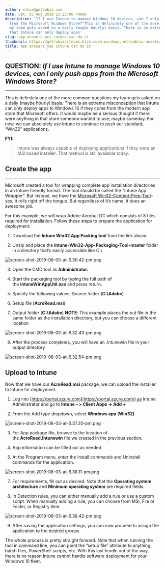 ```yaml
---
author: steve@getrubix.com
date: Sat, 03 Aug 2019 23:23:00 +0000
description: 'If I use Intune to manage Windows 10 devices, can I only push apps
  from the Microsoft Windows Store?“This is definitely one of the more common questions
  my team gets asked on a daily (maybe hourly) basis. There is an extreme misconception
  that Intune can only deploy apps'
slug: app-answers-yes-intune-can-do-it
thumbnail: https://getrubixsitecms.blob.core.windows.net/public-assets/content/v1/thumbnails/app-answers-yes-intune-can-do-it_thumbnail.jpg
title: App answers yes Intune can do it
---
```


## QUESTION: *If I use Intune to manage Windows 10 devices, can I only push apps from the Microsoft Windows Store?*
---

This is definitely one of the more common questions my team gets asked on a daily (maybe hourly) basis. There is an extreme misconception that Intune can only deploy apps to Windows 10 if they come from the modern app store that Microsoft offers. It would maybe be a serious thought if there were anything in that store someone wanted to use; maybe someday. For now, we can absolutely use Intune to continue to push our standard, “Win32” applications.

**FYI:** 
>Intune was always capable of deploying applications if they were an MSI based installer. That method is still available today.

## Create the app
---

Microsoft created a tool for wrapping complete app installation directories in an Intune friendly format. The tool should be called the “Intune App Wrapper”. But instead, we have the [Microsoft Win32-Content-Prep-Tool](https://github.com/Microsoft/Microsoft-Win32-Content-Prep-Tool)– yes, it rolls right off the tongue. But regardless of it’s name, it does an awesome job.

For this example, we will wrap Adobe Acrobat DC which consists of 8 files required for installation. Follow these steps to prepare the application for deployment:

1. Download the **Intune Win32 App Packing tool** from the link above.
    
2. Unzip and place the **Intune-Win32-App-Packaging-Tool-master** folder in a directory that’s easily accessible like C:\\
    

![screen-shot-2019-08-03-at-6.30.42-pm.png](https://getrubixsitecms.blob.core.windows.net/public-assets/content/v1/5dd365a31aa1fd743bc30b8e/1581034701081-NC7JXDWJI9PCH9LQDN24/screen-shot-2019-08-03-at-6.30.42-pm.png)

3. Open the CMD tool as **Administrator.**
    
4. Start the packaging tool by typing the full path of the **IntuneWinAppUtil.exe** and press return.
    
5. Specify the following values: Source folder (**C:\\Adobe**)
    
6. Setup file (**AcroRead.msi**)
    
7. Output folder (**C:\\Adobe**) **NOTE**: This example places the out file in the same folder as the installation directory, but you can choose a different location
    

![screen-shot-2019-08-03-at-6.32.43-pm.png](https://getrubixsitecms.blob.core.windows.net/public-assets/content/v1/5dd365a31aa1fd743bc30b8e/1581034764746-6QLQI94STFDM64UAGRI6/screen-shot-2019-08-03-at-6.32.43-pm.png)

8. After the process completes, you will have an .Intunewin file in your output directory
    

![screen-shot-2019-08-03-at-6.32.54-pm.png](https://getrubixsitecms.blob.core.windows.net/public-assets/content/v1/5dd365a31aa1fd743bc30b8e/1581034806256-CI79J10YT9NK7SCBQLK7/screen-shot-2019-08-03-at-6.32.54-pm.png)

## Upload to Intune

Now that we have our **AcroRead.msi** package, we can upload the installer to Intune for deployment.

1. Log into [https://portal.azure.com](https://portal.azure.com/) as Intune Administrator and go to **Intune – > Client Apps -> Add +**
    
2. From the Add type dropdown, select **Windows app (Win32)**
    

![screen-shot-2019-08-03-at-6.37.20-pm.png](https://getrubixsitecms.blob.core.windows.net/public-assets/content/v1/5dd365a31aa1fd743bc30b8e/1581034838882-K36SAJLJL7LPEBJD8IOU/screen-shot-2019-08-03-at-6.37.20-pm.png)

3. For App package file, browse to the location of the **AcroRead.Intunewin** file we created in the previous section.
    
4. App information can be filled out as needed.
    
5. At the Program menu, enter the Install commands and Uninstall commands for the application.
    

![screen-shot-2019-08-03-at-6.38.11-pm.png](https://getrubixsitecms.blob.core.windows.net/public-assets/content/v1/5dd365a31aa1fd743bc30b8e/1581034896839-K8PO6TAPUFEOSF8FUBWT/screen-shot-2019-08-03-at-6.38.11-pm.png)

7. For requirements, fill out as desired. Note that the **Operating system architecture** and **Minimum operating system** are required fields
    
8. In Detection rules, you can either manually add a rule or use a custom script. When manually adding a rule, you can choose from MSI, File or Folder, or Registry item
    

![screen-shot-2019-08-03-at-6.38.42-pm.png](https://getrubixsitecms.blob.core.windows.net/public-assets/content/v1/5dd365a31aa1fd743bc30b8e/1581034994224-2BY0MUVMG3PL0HH6YWLH/screen-shot-2019-08-03-at-6.38.42-pm.png)

9. After saving the application settings, you can now proceed to assign the application to the desired groups
    

The whole process is pretty straight forward. Note that when running the tool in command line, you can point the “setup file” attribute to anything; batch files, PowerShell scripts, etc. With this last hurdle out of the way, there is no reason Intune cannot handle software deployment for your Windows 10 fleet.
